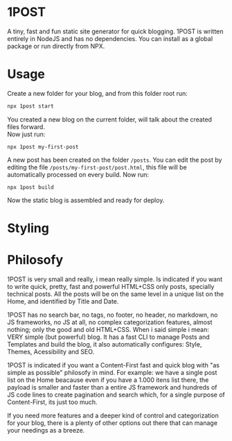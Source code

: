 # 1POST

A tiny, fast and fun static site generator for quick blogging. 1POST is written entirely in NodeJS and has no dependencies. You can install as a global package or run directly from NPX.

# Usage

Create a new folder for your blog, and from this folder root run:

```bash
npx 1post start
```

You created a new blog on the current folder, will talk about the created files forward.  
Now just run:

```
npx 1post my-first-post
```

A new post has been created on the folder `/posts`. You can edit the post by editing the file `/posts/my-first-post/post.html`, this file will be automatically processed on every build. Now run:

```
npx 1post build
```

Now the static blog is assembled and ready for deploy. 

# Styling

# Philosofy

1POST is very small and really, i mean really simple. Is indicated if you want to write quick, pretty, fast and powerful HTML+CSS only posts, specially technical posts. All the posts will be on the same level in a unique list on the Home, and identified by Title and Date. 

1POST has no search bar, no tags, no footer, no header, no markdown, no JS frameworks, no JS at all, no complex categorization features, almost nothing; only the good and old HTML+CSS. When i said simple i mean: VERY simple (but powerful) blog. It has a fast CLI to manage Posts and Templates and build the blog, it also automatically configures: Style, Themes, Acessibility and SEO.

1POST is indicated if you want a Content-First fast and quick blog with "as simple as possible" philosofy in mind. For example: we have a single post list on the Home beacause even if you have a 1.000 itens list there, the payload is smaller and faster than a entire JS framework and hundreds of JS code lines to create pagination and search which, for a single purpose of Content-First, its just too much.

If you need more features and  a deeper kind of control and categorization for your blog, there is a plenty of other options out there that can manage your needings as a breeze.


